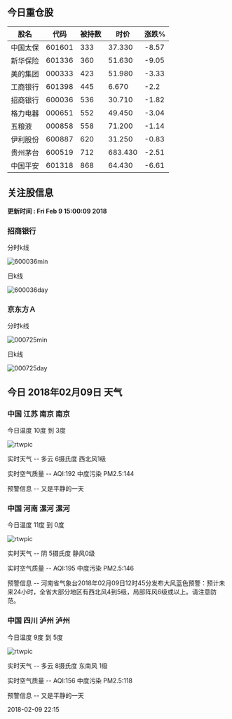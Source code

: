 
## 今日重仓股 

|股名|代码|被持数|时价|涨跌%|
|---|---|---|---|---|
|中国太保|601601|333|37.330|-8.57|
|新华保险|601336|360|51.630|-9.05|
|美的集团|000333|423|51.980|-3.33|
|工商银行|601398|445|6.670|-2.2|
|招商银行|600036|536|30.710|-1.82|
|格力电器|000651|552|49.450|-3.04|
|五粮液|000858|558|71.200|-1.14|
|伊利股份|600887|620|31.250|-0.83|
|贵州茅台|600519|712|683.430|-2.51|
|中国平安|601318|868|64.430|-6.61|

## 关注股信息
**更新时间 : Fri Feb  9 15:00:09 2018**
### 招商银行 
分时k线

![600036min](http://image.sinajs.cn/newchart/min/n/sh600036.gif)

日k线

![600036day](http://image.sinajs.cn/newchart/daily/n/sh600036.gif)

### 京东方Ａ 
分时k线

![000725min](http://image.sinajs.cn/newchart/min/n/sz000725.gif)

日k线

![000725day](http://image.sinajs.cn/newchart/daily/n/sz000725.gif)
## 今日 2018年02月09日 天气
### 中国 江苏 南京 南京

今日温度 10度 到 3度

![rtwpic](http://app1.showapi.com/weather/icon/night/01.png)

实时天气 -- 多云 6摄氏度 西北风1级

实时空气质量 -- AQI:192 中度污染 PM2.5:144

预警信息 -- 又是平静的一天
    
### 中国 河南 漯河 漯河

今日温度 11度 到 0度

![rtwpic](http://app1.showapi.com/weather/icon/night/02.png)

实时天气 -- 阴 5摄氏度 静风0级

实时空气质量 -- AQI:195 中度污染 PM2.5:146

预警信息 -- 河南省气象台2018年02月09日12时45分发布大风蓝色预警：预计未来24小时，全省大部分地区有西北风4到5级，局部阵风6级或以上。请注意防范。
    
### 中国 四川 泸州 泸州

今日温度 9度 到 5度

![rtwpic](http://app1.showapi.com/weather/icon/night/01.png)

实时天气 -- 多云 8摄氏度 东南风 1级

实时空气质量 -- AQI:156 中度污染 PM2.5:118

预警信息 -- 又是平静的一天
    
2018-02-09 22:15